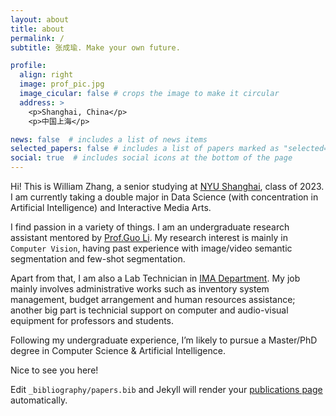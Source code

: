 ```yaml
---
layout: about
title: about
permalink: /
subtitle: 张成瑜. Make your own future.

profile:
  align: right
  image: prof_pic.jpg
  image_cicular: false # crops the image to make it circular
  address: >
    <p>Shanghai, China</p>
    <p>中国上海</p>

news: false  # includes a list of news items
selected_papers: false # includes a list of papers marked as "selected={true}"
social: true  # includes social icons at the bottom of the page
---
```


Hi! This is William Zhang, a senior studying at [NYU Shanghai](https://shanghai.nyu.edu/), class of 2023. I am currently taking a double major in Data Science (with concentration in Artificial Intelligence) and Interactive Media Arts. 

I find passion in a variety of things. I am an undergraduate research assistant mentored by [Prof.Guo Li](https://shanghai.nyu.edu/academics/faculty/directory/li-guo). My research interest is mainly in `Computer Vision`, having past experience with image/video semantic segmentation and few-shot segmentation. 

Apart from that, I am also a Lab Technician in [IMA Department](https://ima.shanghai.nyu.edu/). My job mainly involves administrative works such as inventory system management, budget arrangement and human resources assistance; another big part is technicial support on computer and audio-visual equipment for professors and students.

Following my undergraduate experience, I’m likely to pursue a Master/PhD degree in Computer Science & Artificial Intelligence.

Nice to see you here!

Edit `_bibliography/papers.bib` and Jekyll will render your [publications page](/al-folio/publications/) automatically.
